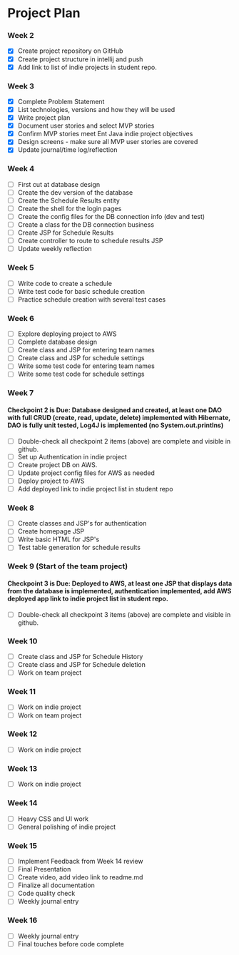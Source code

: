 # Project Plan

### Week 2
- [X] Create project repository on GitHub
- [X] Create project structure in intellij and push
- [X] Add link to list of indie projects in student repo.

### Week 3
- [X] Complete Problem Statement
- [X] List technologies, versions and how they will be used
- [X] Write project plan
- [X] Document user stories and select MVP stories
- [X] Confirm MVP stories meet Ent Java indie project objectives
- [X] Design screens - make sure all MVP user stories are covered
- [X] Update journal/time log/reflection

### Week 4
- [ ] First cut at database design
- [ ] Create the dev version of the database
- [ ] Create the Schedule Results entity
- [ ] Create the shell for the login pages
- [ ] Create the config files for the DB connection info (dev and test)
- [ ] Create a class for the DB connection business
- [ ] Create JSP for Schedule Results
- [ ] Create controller to route to schedule results JSP
- [ ] Update weekly reflection

### Week 5
- [ ] Write code to create a schedule
- [ ] Write test code for basic schedule creation
- [ ] Practice schedule creation with several test cases

### Week 6
- [ ] Explore deploying project to AWS
- [ ] Complete database design
- [ ] Create class and JSP for entering team names
- [ ] Create class and JSP for schedule settings
- [ ] Write some test code for entering team names
- [ ] Write some test code for schedule settings

### Week 7
#### Checkpoint 2 is Due: Database designed and created, at least one DAO with full CRUD (create, read, update, delete) implemented with Hibernate, DAO is fully unit tested, Log4J is implemented (no System.out.printlns)

- [ ] Double-check all checkpoint 2 items (above) are complete and visible in github.
- [ ] Set up Authentication in indie project
- [ ] Create project DB on AWS.
- [ ] Update project config files for AWS as needed
- [ ] Deploy project to AWS
- [ ] Add deployed link to indie project list in student repo

### Week 8
- [ ] Create classes and JSP's for authentication
- [ ] Create homepage JSP
- [ ] Write basic HTML for JSP's
- [ ] Test table generation for schedule results

### Week 9 (Start of the team project)
#### Checkpoint 3 is Due: Deployed to AWS, at least one JSP that displays data from the database is implemented, authentication implemented, add AWS deployed app link to indie project list in student repo.
- [ ] Double-check all checkpoint 3 items (above) are complete and visible in github.

### Week 10
- [ ] Create class and JSP for Schedule History
- [ ] Create class and JSP for Schedule deletion
- [ ] Work on team project

### Week 11
- [ ] Work on indie project
- [ ] Work on team project

### Week 12
- [ ] Work on indie project

### Week 13
- [ ] Work on indie project

### Week 14
- [ ] Heavy CSS and UI work
- [ ] General polishing of indie project

### Week 15
- [ ] Implement Feedback from Week 14 review
- [ ] Final Presentation
- [ ] Create video, add video link to readme.md
- [ ] Finalize all documentation
- [ ] Code quality check
- [ ] Weekly journal entry

### Week 16
- [ ] Weekly journal entry
- [ ] Final touches before code complete